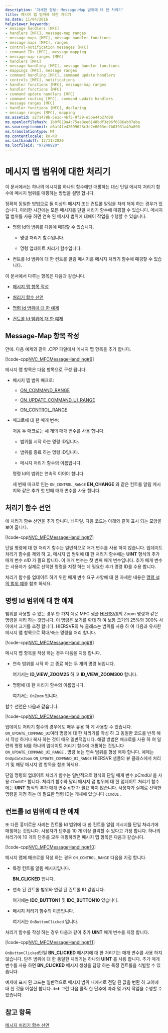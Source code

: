 ```yaml
---
description: '자세한 정보: Message-Map 범위에 대 한 처리기'
title: 메시지 맵 범위에 대한 처리기
ms.date: 11/04/2016
helpviewer_keywords:
- message handlers [MFC]
- handlers [MFC], message-map ranges
- message maps [MFC], message handler functions
- message maps [MFC], ranges
- control-notification messages [MFC]
- command IDs [MFC], message mapping
- message-map ranges [MFC]
- handlers [MFC]
- message handling [MFC], message handler functions
- mappings [MFC], message ranges
- command handling [MFC], command update handlers
- controls [MFC], notifications
- handler functions [MFC], message-map ranges
- handler functions [MFC]
- command update handlers [MFC]
- command routing [MFC], command update handlers
- message ranges [MFC]
- handler functions [MFC], declaring
- message ranges [MFC], mapping
ms.assetid: a271478b-5e1c-46f5-9f29-e5be44b27d08
ms.openlocfilehash: 1b0f829a4c75aa8ee6148bdf3e96f6886ab07aba
ms.sourcegitcommit: d6af41e42699628c3e2e6063ec7b03931a49a098
ms.translationtype: MT
ms.contentlocale: ko-KR
ms.lasthandoff: 12/11/2020
ms.locfileid: "97248920"
---
```

# <a name="handlers-for-message-map-ranges"></a>메시지 맵 범위에 대한 처리기

이 문서에서는 하나의 메시지를 하나의 함수에만 매핑하는 대신 단일 메시지 처리기 함수에 메시지 범위를 매핑하는 방법을 설명 합니다.

정확히 동일한 방법으로 둘 이상의 메시지 또는 컨트롤 알림을 처리 해야 하는 경우가 있습니다. 이러한 시간에는 모든 메시지를 단일 처리기 함수에 매핑할 수 있습니다. 메시지 맵 범위를 사용 하면 연속 된 메시지 범위에 대해이 작업을 수행할 수 있습니다.

- 명령 Id의 범위를 다음에 매핑할 수 있습니다.

  - 명령 처리기 함수입니다.

  - 명령 업데이트 처리기 함수입니다.

- 컨트롤 Id 범위에 대 한 컨트롤 알림 메시지를 메시지 처리기 함수에 매핑할 수 있습니다.

이 문서에서 다루는 항목은 다음과 같습니다.

- [메시지 맵 항목 작성](#_core_writing_the_message.2d.map_entry)

- [처리기 함수 선언](#_core_declaring_the_handler_function)

- [명령 Id 범위에 대 한 예제](#_core_example_for_a_range_of_command_ids)

- [컨트롤 Id 범위에 대 한 예제](#_core_example_for_a_range_of_control_ids)

## <a name="writing-the-message-map-entry"></a><a name="_core_writing_the_message.2d.map_entry"></a> Message-Map 항목 작성

안에. 다음 예제와 같이 .CPP 파일에서 메시지 맵 항목을 추가 합니다.

[!code-cpp[NVC_MFCMessageHandling#6](codesnippet/cpp/handlers-for-message-map-ranges_1.cpp)]

메시지 맵 항목은 다음 항목으로 구성 됩니다.

- 메시지 맵 범위 매크로:

  - [ON_COMMAND_RANGE](reference/message-map-macros-mfc.md#on_command_range)

  - [ON_UPDATE_COMMAND_UI_RANGE](reference/message-map-macros-mfc.md#on_update_command_ui_range)

  - [ON_CONTROL_RANGE](reference/message-map-macros-mfc.md#on_control_range)

- 매크로에 대 한 매개 변수:

  처음 두 매크로는 세 개의 매개 변수를 사용 합니다.

  - 범위를 시작 하는 명령 ID입니다.

  - 범위를 종료 하는 명령 ID입니다.

  - 메시지 처리기 함수의 이름입니다.

  명령 Id의 범위는 연속적 이어야 합니다.

  세 번째 매크로 인는 `ON_CONTROL_RANGE` **EN_CHANGE** 와 같은 컨트롤 알림 메시지와 같은 추가 첫 번째 매개 변수를 사용 합니다.

## <a name="declaring-the-handler-function"></a><a name="_core_declaring_the_handler_function"></a> 처리기 함수 선언

에 처리기 함수 선언을 추가 합니다. H 파일. 다음 코드는 아래와 같이 표시 되는 모양을 보여 줍니다.

[!code-cpp[NVC_MFCMessageHandling#7](codesnippet/cpp/handlers-for-message-map-ranges_2.h)]

단일 명령에 대 한 처리기 함수는 일반적으로 매개 변수를 사용 하지 않습니다. 업데이트 처리기 함수를 제외 하 고, 메시지 맵 범위에 대 한 처리기 함수에는 **UINT** 형식의 추가 매개 변수 *nID* 가 필요 합니다. 이 매개 변수는 첫 번째 매개 변수입니다. 추가 매개 변수는 사용자가 실제로 선택한 명령을 지정 하는 데 필요한 추가 명령 ID를 수용 합니다.

처리기 함수를 업데이트 하기 위한 매개 변수 요구 사항에 대 한 자세한 내용은 [명령 id의 범위 예](#_core_example_for_a_range_of_command_ids)를 참조 하세요.

## <a name="example-for-a-range-of-command-ids"></a><a name="_core_example_for_a_range_of_command_ids"></a> 명령 Id 범위에 대 한 예제

범위를 사용할 수 있는 경우 한 가지 예로 MFC 샘플 [HIERSVR](../overview/visual-cpp-samples.md)의 Zoom 명령과 같은 명령을 처리 하는 것입니다. 이 명령은 보기를 확대 하 여 보통 크기의 25%와 300% 사이에서 크기를 조정 합니다. HIERSVR의 뷰 클래스는 범위를 사용 하 여 다음과 유사한 메시지 맵 항목으로 확대/축소 명령을 처리 합니다.

[!code-cpp[NVC_MFCMessageHandling#8](codesnippet/cpp/handlers-for-message-map-ranges_3.cpp)]

메시지 맵 항목을 작성 하는 경우 다음을 지정 합니다.

- 연속 범위를 시작 하 고 종료 하는 두 개의 명령 Id입니다.

   여기서는 **ID_VIEW_ZOOM25** 하 고 **ID_VIEW_ZOOM300** 합니다.

- 명령에 대 한 처리기 함수의 이름입니다.

   여기서는 `OnZoom` 입니다.

함수 선언은 다음과 같습니다.

[!code-cpp[NVC_MFCMessageHandling#9](codesnippet/cpp/handlers-for-message-map-ranges_4.h)]

업데이트 처리기 함수의 경우에도 매우 유용 하 게 사용할 수 있습니다. `ON_UPDATE_COMMAND_UI`여러 명령에 대 한 처리기를 작성 하 고 동일한 코드를 반복 해 서 작성 하거나 복사 하는 것이 매우 일반적입니다. 해결 방법은 매크로를 사용 하 여 일련의 명령 Id를 하나의 업데이트 처리기 함수에 매핑하는 것입니다 `ON_UPDATE_COMMAND_UI_RANGE` . 명령 Id는 연속 범위를 형성 해야 합니다. 예제는 `OnUpdateZoom` `ON_UPDATE_COMMAND_UI_RANGE` HIERSVR 샘플의 뷰 클래스에서 처리기 및 해당 메시지 맵 항목을 참조 하세요.

단일 명령의 업데이트 처리기 함수는 일반적으로 형식의 단일 매개 변수 *pCmdUI* 을 사용 `CCmdUI*` 합니다. 처리기 함수와 달리 메시지 맵 범위에 대 한 업데이트 처리기 함수에는 **UINT** 형식의 추가 매개 변수 *nID* 가 필요 하지 않습니다. 사용자가 실제로 선택한 명령을 지정 하는 데 필요한 명령 ID는 개체에 있습니다 `CCmdUI` .

## <a name="example-for-a-range-of-control-ids"></a><a name="_core_example_for_a_range_of_control_ids"></a> 컨트롤 Id 범위에 대 한 예제

또 다른 흥미로운 사례는 컨트롤 Id 범위에 대 한 컨트롤 알림 메시지를 단일 처리기에 매핑하는 것입니다. 사용자가 단추를 10 개 이상 클릭할 수 있다고 가정 합니다. 하나의 처리기에 10 개의 단추를 모두 매핑하려면 메시지 맵 항목은 다음과 같습니다.

[!code-cpp[NVC_MFCMessageHandling#10](codesnippet/cpp/handlers-for-message-map-ranges_5.cpp)]

메시지 맵에 매크로를 작성 하는 경우 `ON_CONTROL_RANGE` 다음을 지정 합니다.

- 특정 컨트롤 알림 메시지입니다.

   **BN_CLICKED** 입니다.

- 연속 된 컨트롤 범위와 연결 된 컨트롤 ID 값입니다.

   여기에는 **IDC_BUTTON1** 및 **IDC_BUTTON10** 있습니다.

- 메시지 처리기 함수의 이름입니다.

   여기서는 `OnButtonClicked` 입니다.

처리기 함수를 작성 하는 경우 다음과 같이 추가 **UINT** 매개 변수를 지정 합니다.

[!code-cpp[NVC_MFCMessageHandling#11](codesnippet/cpp/handlers-for-message-map-ranges_6.cpp)]

`OnButtonClicked`단일 **BN_CLICKED** 메시지에 대 한 처리기는 매개 변수를 사용 하지 않습니다. 단추 범위에 대 한 동일한 처리기는 하나의 **UINT** 를 사용 합니다. 추가 매개 변수를 사용 하면 **BN_CLICKED** 메시지 생성을 담당 하는 특정 컨트롤을 식별할 수 있습니다.

예제에 표시 된 코드는 일반적으로 메시지 범위 내에서로 전달 된 값을 변환 하 고이에 대 한 것을 어설션 합니다. **`int`** 그런 다음 클릭 한 단추에 따라 몇 가지 작업을 수행할 수 있습니다.

## <a name="see-also"></a>참고 항목

[메시지 처리기 함수 선언](declaring-message-handler-functions.md)
